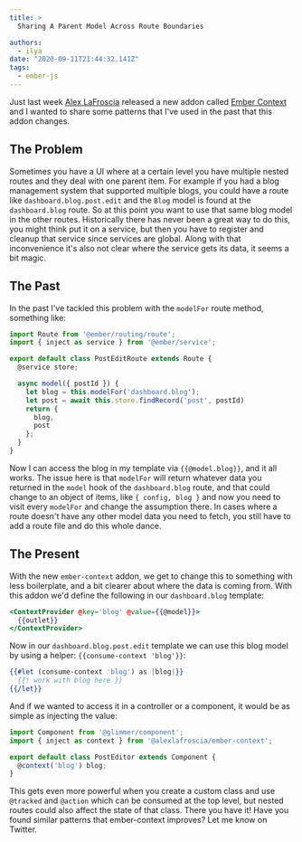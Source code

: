 ```yaml
---
title: >
  Sharing A Parent Model Across Route Boundaries

authors:
  - ilya
date: "2020-09-11T21:44:32.141Z"
tags:
  - ember-js
---
```

Just last week [Alex LaFroscia](https://mobile.twitter.com/alexlafroscia) released a new addon called [Ember Context](https://github.com/alexlafroscia/ember-context) and I wanted to share some patterns that I've used in the past that this addon changes. 

## The Problem

Sometimes you have a UI where at a certain level you have multiple nested routes and they deal with one parent item. For example if you had a
blog management system that supported multiple blogs, you could have a route like `dashboard.blog.post.edit` and the `Blog` model is found at the `dashboard.blog` route. So at this point you want to use that same blog model in the other routes. Historically there has never been a great way to do this, you might think put it on a service, but then you have to register and cleanup that service since services are global. Along with that inconvenience it's also not clear where the service gets its data, it seems a bit magic.

## The Past

In the past I've tackled this problem with the `modelFor` route method, something like:

```javascript
import Route from '@ember/routing/route';
import { inject as service } from '@ember/service';

export default class PostEditRoute extends Route {
  @service store;

  async model({ postId }) {
    let blog = this.modelFor('dashboard.blog');
    let post = await this.store.findRecord('post', postId)
    return {
      blog,
      post
    };
  }
}
```

Now I can access the blog in my template via `{{@model.blog}}`, and it all works. The issue here is that `modelFor` will return whatever data you returned in the `model` hook of the `dashboard.blog` route, and that could change to an object of items, like `{ config, blog }` and now you need to visit every `modelFor` and change the assumption there. In cases where a route doesn't have any other model data you need to fetch, you still have to add a route file and do this whole dance.

## The Present

With the new `ember-context` addon, we get to change this to something with less boilerplate, and a bit clearer about where the data is coming from.
With this addon we'd define the following in our `dashboard.blog` template:

```handlebars
<ContextProvider @key='blog' @value={{@model}}>
  {{outlet}}
</ContextProvider>
```

Now in our `dashboard.blog.post.edit` template we can use this blog model by using a helper: `{{consume-context 'blog'}}`:

```handlebars
{{#let (consume-context 'blog') as |blog|}}
  {{! work with blog here }}
{{/let}}
```

And if we wanted to access it in a controller or a component, it would be as simple as injecting the value:

```javascript
import Component from '@glimmer/component';
import { inject as context } from '@alexlafroscia/ember-context';

export default class PostEditor extends Component {
  @context('blog') blog;
}
```

This gets even more powerful when you create a custom class and use `@tracked` and `@action` which can be consumed at the top level, but nested routes could also affect the state of that class. There you have it! Have you found similar patterns that ember-context improves? Let me know on Twitter.
